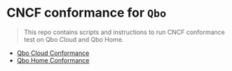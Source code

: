# CNCF conformance for `Qbo`

> This repo contains scripts and instructions to run CNCF conformance test on Qbo Cloud and Qbo Home.

* [Qbo Cloud Conformance](cloud/README.md)
* [Qbo Home Conformance](home/README.md)
